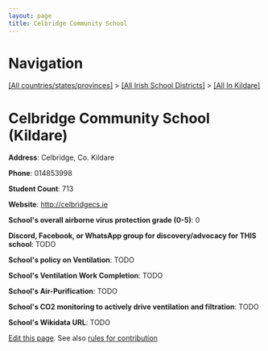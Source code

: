 ```yaml
---
layout: page
title: Celbridge Community School
---
```

# Navigation

[[All countries/states/provinces]](../../..) > [[All Irish School Districts]](../..) > [[All In Kildare]](..)

# Celbridge Community School (Kildare)

**Address**: Celbridge, Co. Kildare

**Phone**: 014853998

**Student Count**: 713

**Website**: <http://celbridgecs.ie>

**School's overall airborne virus protection grade (0-5)**: 0

**Discord, Facebook, or WhatsApp group for discovery/advocacy for THIS school**: TODO

**School's policy on Ventilation**: TODO

**School's Ventilation Work Completion**: TODO

**School's Air-Purification**: TODO

**School's CO2 monitoring to actively drive ventilation and filtration**: TODO

**School's Wikidata URL**: TODO


[Edit this page](https://github.com/ventilate-schools/Ireland/edit/main/./Kildare/Celbridge_Community_School.md). See also [rules for contribution](../../../contribution-rules/)
